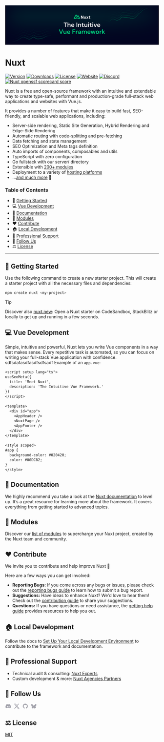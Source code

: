 [![Nuxt banner](./.github/assets/banner.svg)](https://nuxt.com)

# Nuxt

<p>
  <a href="https://www.npmjs.com/package/nuxt"><img src="https://img.shields.io/npm/v/nuxt.svg?style=flat&colorA=18181B&colorB=28CF8D" alt="Version"></a>
  <a href="https://www.npmjs.com/package/nuxt"><img src="https://img.shields.io/npm/dm/nuxt.svg?style=flat&colorA=18181B&colorB=28CF8D" alt="Downloads"></a>
  <a href="https://github.com/nuxt/nuxt/tree/main/LICENSE"><img src="https://img.shields.io/github/license/nuxt/nuxt.svg?style=flat&colorA=18181B&colorB=28CF8D" alt="License"></a>
  <a href="https://nuxt.com"><img src="https://img.shields.io/badge/Nuxt%20Docs-18181B?logo=nuxt.js" alt="Website"></a>
  <a href="https://chat.nuxt.dev"><img src="https://img.shields.io/badge/Nuxt%20Discord-18181B?logo=discord" alt="Discord"></a>
  <a href="https://securityscorecards.dev/"><img src="https://api.securityscorecards.dev/projects/github.com/nuxt/nuxt/badge" alt="Nuxt openssf scorecard score"></a>
</p>

Nuxt is a free and open-source framework with an intuitive and extendable way to create type-safe, performant and production-grade full-stack web applications and websites with Vue.js.

It provides a number of features that make it easy to build fast, SEO-friendly, and scalable web applications, including:
- Server-side rendering, Static Site Generation, Hybrid Rendering and Edge-Side Rendering
- Automatic routing with code-splitting and pre-fetching
- Data fetching and state management
- SEO Optimization and Meta tags definition
- Auto imports of components, composables and utils
- TypeScript with zero configuration
- Go fullstack with our server/ directory
- Extensible with [200+ modules](https://nuxt.com/modules)
- Deployment to a variety of [hosting platforms](https://nuxt.com/deploy)
- ...[and much more](https://nuxt.com) 🚀

### Table of Contents

- 🚀 [Getting Started](#getting-started)
- 💻 [ Vue Development](#vue-development)
- 📖 [Documentation](#documentation)
- 🧩 [Modules](#modules)
- ❤️  [Contribute](#contribute)
- 🏠 [Local Development](#local-development)
- 🛟 [Professional Support](#professional-support)
- 🔗 [Follow Us](#follow-us)
- ⚖️ [License](#license)

---

## <a name="getting-started">🚀 Getting Started</a>

Use the following command to create a new starter project. This will create a starter project with all the necessary files and dependencies:

```bash
npm create nuxt <my-project>
```

> [!TIP]
> Discover also [nuxt.new](https://nuxt.new): Open a Nuxt starter on CodeSandbox, StackBlitz or locally to get up and running in a few seconds.

## <a name="vue-development">💻 Vue Development</a>

Simple, intuitive and powerful, Nuxt lets you write Vue components in a way that makes sense. Every repetitive task is automated, so you can focus on writing your full-stack Vue application with confidence.
sdfsdafasdfasdfsdfsadf
Example of an `app.vue`:

```vue
<script setup lang="ts">
useSeoMeta({
  title: 'Meet Nuxt',
  description: 'The Intuitive Vue Framework.'
})
</script>

<template>
  <div id="app">
    <AppHeader />
    <NuxtPage />
    <AppFooter />
  </div>
</template>

<style scoped>
#app {
  background-color: #020420;
  color: #00DC82;
}
</style>
```

## <a name="documentation">📖 Documentation</a>

We highly recommend you take a look at the [Nuxt documentation](https://nuxt.com/docs) to level up. It’s a great resource for learning more about the framework. It covers everything from getting started to advanced topics.

## <a name="modules">🧩 Modules</a>

Discover our [list of modules](https://nuxt.com/modules) to supercharge your Nuxt project, created by the Nuxt team and community.

## <a name="contribute">❤️ Contribute</a>

We invite you to contribute and help improve Nuxt 💚

Here are a few ways you can get involved:
- **Reporting Bugs:** If you come across any bugs or issues, please check out the [reporting bugs guide](https://nuxt.com/docs/community/reporting-bugs) to learn how to submit a bug report.
- **Suggestions:** Have ideas to enhance Nuxt? We'd love to hear them! Check out the [contribution guide](https://nuxt.com/docs/community/contribution) to share your suggestions.
- **Questions:** If you have questions or need assistance, the [getting help guide](https://nuxt.com/docs/community/getting-help) provides resources to help you out.

## <a name="local-development">🏠 Local Development</a>

Follow the docs to [Set Up Your Local Development Environment](https://nuxt.com/docs/community/framework-contribution#setup) to contribute to the framework and documentation.

## <a name="professional-support">🛟 Professional Support</a>

- Technical audit & consulting: [Nuxt Experts](https://nuxt.com/enterprise/support)
- Custom development & more: [Nuxt Agencies Partners](https://nuxt.com/enterprise/agencies)

## <a name="follow-us">🔗 Follow Us</a>

<p valign="center">
  <a href="https://go.nuxt.com/discord"><img width="20px" src="./.github/assets/discord.svg" alt="Discord"></a>&nbsp;&nbsp;<a href="https://go.nuxt.com/x"><img width="20px" src="./.github/assets/twitter.svg" alt="Twitter"></a>&nbsp;&nbsp;<a href="https://go.nuxt.com/github"><img width="20px" src="./.github/assets/github.svg" alt="GitHub"></a>&nbsp;&nbsp;<a href="https://go.nuxt.com/bluesky"><img width="20px" src="./.github/assets/bluesky.svg" alt="Bluesky"></a>
</p>

## <a name="license">⚖️ License</a>

[MIT](https://github.com/nuxt/nuxt/tree/main/LICENSE)
